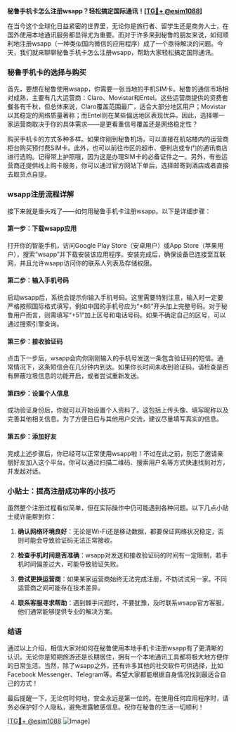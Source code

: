 **秘鲁手机卡怎么注册wsapp？轻松搞定国际通讯！[[TG💪+ @esim1088](https://t.me/s/esim1088)]**

在当今这个全球化日益紧密的世界里，无论你是旅行者、留学生还是商务人士，在国外使用本地通讯服务都显得尤为重要。而对于许多来到秘鲁的朋友来说，如何顺利地注册wsapp（一种类似国内微信的应用程序）成了一个亟待解决的问题。今天，我们就来聊聊秘鲁手机卡怎么注册wsapp，帮助大家轻松搞定国际通讯。

### 秘鲁手机卡的选择与购买

首先，要想在秘鲁使用wsapp，你需要一张当地的手机SIM卡。秘鲁的通信市场相对成熟，主要有几大运营商：Claro、Movistar和Entel。这些运营商提供的资费套餐各有千秋，但总体来说，Claro覆盖范围最广，适合大部分地区用户；Movistar以其稳定的网络质量著称；而Entel则在某些偏远地区表现优异。因此，选择哪一家运营商取决于你的具体需求——是更看重信号覆盖还是网络稳定性？

购买手机卡的方式多种多样。如果你刚到秘鲁机场，可以直接在航站楼内的运营商柜台购买预付费SIM卡。此外，也可以前往市区的超市、便利店或专门的通讯商店进行选购。记得带上护照哦，因为这是办理SIM卡的必备证件之一。另外，有些运营商还提供线上购卡服务，你可以通过官方网站下单后，选择邮寄到酒店或者直接去取货点自提。

### wsapp注册流程详解

接下来就是重头戏了——如何用秘鲁手机卡注册wsapp。以下是详细步骤：

#### 第一步：下载wsapp应用
打开你的智能手机，访问Google Play Store（安卓用户）或App Store（苹果用户），搜索“wsapp”并下载安装该应用程序。安装完成后，确保设备已连接至互联网，并且允许wsapp访问你的联系人列表及存储权限。

#### 第二步：输入手机号码
启动wsapp后，系统会提示你输入手机号码。这里需要特别注意，输入时一定要严格按照国际格式填写，例如中国的手机号应为“+86”开头加上完整号码。对于秘鲁用户而言，则需填写“+51”加上区号和电话号码。如果不确定自己的区号，可以通过搜索引擎查询。

#### 第三步：接收验证码
点击下一步后，wsapp会向你刚刚输入的手机号发送一条包含验证码的短信。通常情况下，这条短信会在几分钟内到达。如果你长时间未收到验证码，请检查是否有屏蔽垃圾信息的功能开启，或者尝试重新发送。

#### 第四步：设置个人信息
成功验证身份后，你就可以开始设置个人资料了。这包括上传头像、填写昵称以及完善其他相关信息。为了方便日后与其他用户交流，建议尽量填写真实的信息。

#### 第五步：添加好友
完成上述步骤后，你已经可以正常使用wsapp啦！不过在此之前，别忘了邀请亲朋好友加入这个平台。你可以通过扫描二维码、搜索用户名等方式快速找到对方，并发起对话。

### 小贴士：提高注册成功率的小技巧

虽然整个注册过程看似简单，但在实际操作中仍可能遇到各种问题。以下几点小贴士或许能帮到你：

1. **确认网络环境良好**：无论是Wi-Fi还是移动数据，都要保证网络状况稳定，否则可能会导致验证码无法正常接收。
   
2. **检查手机时间是否准确**：wsapp对发送和接收验证码的时间有一定限制，若手机时间偏差过大，可能导致验证失败。

3. **尝试更换运营商**：如果某家运营商始终无法完成注册，不妨试试另一家。不同运营商之间可能存在技术差异。

4. **联系客服寻求帮助**：遇到棘手问题时，不要犹豫，及时联系wsapp官方客服，他们通常能够提供专业的解决方案。

### 结语

通过以上介绍，相信大家对如何在秘鲁使用本地手机卡注册wsapp有了更清晰的认识。无论你是短期旅游还是长期居住，拥有一个本地通讯工具都将极大地方便你的日常生活。当然，除了wsapp之外，还有许多其他的社交软件可供选择，比如Facebook Messenger、Telegram等。希望大家都能根据自身情况找到最适合自己的方式！

最后提醒一下，无论何时何地，安全永远是第一位的。在使用任何应用程序时，请务必保护好个人隐私，避免泄露敏感信息。祝你在秘鲁的生活一切顺利！

[[TG💪+ @esim1088](https://t.me/s/esim1088) ![Image](https://i.postimg.cc/4NQfJmqS/Snipaste-2025-05-13-00-14-12.png)]